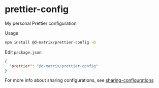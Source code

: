 # prettier-config

My personal Prettier configuration

Usage

```sh
npm install @d-matrix/prettier-config -D
```

Edit `package.json`:

```json
{
  "prettier": "@d-matrix/prettier-config"
}
```

For more info about sharing configurations, see [sharing-configurations](https://prettier.io/docs/en/configuration.html#sharing-configurations)